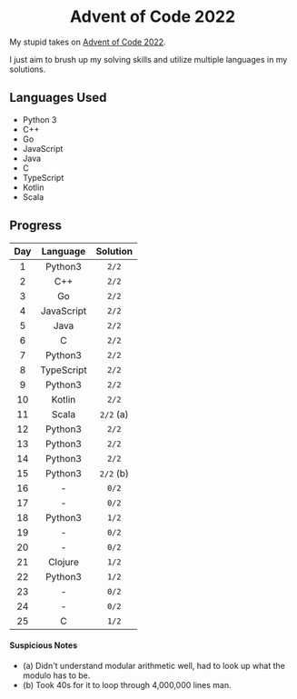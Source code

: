 <div align="center">

# Advent of Code 2022
</div>

My stupid takes on [Advent of Code 2022](https://adventofcode.com/2022).

I just aim to brush up my solving skills and utilize multiple languages in my solutions.

## Languages Used
- Python 3
- C++
- Go
- JavaScript
- Java
- C
- TypeScript
- Kotlin
- Scala

## Progress

|  Day  |  Language  | Solution  |
| :---: | :--------: | :-------: |
|   1   |  Python3   |   `2/2`   |
|   2   |    C++     |   `2/2`   |
|   3   |     Go     |   `2/2`   |
|   4   | JavaScript |   `2/2`   |
|   5   |    Java    |   `2/2`   |
|   6   |     C      |   `2/2`   |
|   7   |  Python3   |   `2/2`   |
|   8   | TypeScript |   `2/2`   |
|   9   |  Python3   |   `2/2`   |
|  10   |   Kotlin   |   `2/2`   |
|  11   |   Scala    | `2/2` (a) |
|  12   |  Python3   |   `2/2`   |
|  13   |  Python3   |   `2/2`   |
|  14   |  Python3   |   `2/2`   |
|  15   |  Python3   | `2/2` (b) |
|  16   |     -      |   `0/2`   |
|  17   |     -      |   `0/2`   |
|  18   |  Python3   |   `1/2`   |
|  19   |     -      |   `0/2`   |
|  20   |     -      |   `0/2`   |
|  21   |  Clojure   |   `1/2`   |
|  22   |  Python3   |   `1/2`   |
|  23   |     -      |   `0/2`   |
|  24   |     -      |   `0/2`   |
|  25   |     C      |   `1/2`   |

#### Suspicious Notes
- (a) Didn't understand modular arithmetic well, had to look up what the modulo has to be.
- (b) Took 40s for it to loop through 4,000,000 lines man. 
